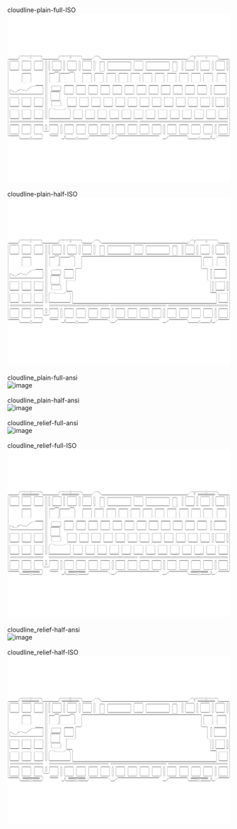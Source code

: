 <br/>cloudline-plain-full-ISO<br/>![image](./cloudline-plain-full-ISO.png)<br/>
<br/>cloudline-plain-half-ISO<br/>![image](./cloudline-plain-half-ISO.png)<br/>
<br/>cloudline_plain-full-ansi<br/>![image](./cloudline_plain-full-ansi.png)<br/>
<br/>cloudline_plain-half-ansi<br/>![image](./cloudline_plain-half-ansi.png)<br/>
<br/>cloudline_relief-full-ansi<br/>![image](./cloudline_relief-full-ansi.png)<br/>
<br/>cloudline_relief-full-ISO<br/>![image](./cloudline_relief-full-ISO.png)<br/>
<br/>cloudline_relief-half-ansi<br/>![image](./cloudline_relief-half-ansi.png)<br/>
<br/>cloudline_relief-half-ISO<br/>![image](./cloudline_relief-half-ISO.png)<br/>
